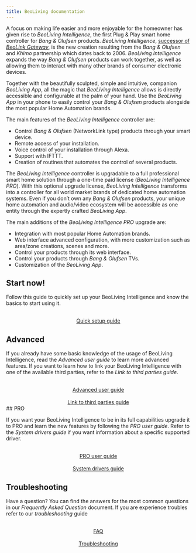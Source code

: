 ```yaml
---
title: BeoLiving documentation
---
```


A focus on making life easier and more enjoyable for the homeowner has given rise to _BeoLiving Intelligence_, the first Plug & Play smart home 
controller for _Bang & Olufsen_ products. _BeoLiving Intelligence_, [successor of _BeoLink Gateway_](bli-guides/bli-whats-new.md), is the new 
creation resulting from the _Bang & Olufsen_ and _Khimo_ partnership which dates back to 2006. _BeoLiving Intelligence_ expands the way _Bang & 
Olufsen_ products can work together, as well as allowing them to interact with many other brands of consumer electronic devices.

Together with the beautifully sculpted, simple and intuitive, companion _BeoLiving App_, all the magic that _BeoLiving Intelligence_ allows is 
directly accessible and configurable at the palm of your hand. Use the _BeoLiving App_ in your phone to easily control your _Bang & Olufsen_ 
products alongside the most popular Home Automation brands.

The main features of the _BeoLiving Intelligence_ controller are:

+ Control _Bang & Olufsen_ (NetworkLink type) products through your smart device.
+ Remote access of your installation.
+ Voice control of your installation through Alexa.
+ Support with IFTTT.
+ Creation of routines that automates the control of several products.

The _BeoLiving Intelligence_ controller is upgradable to a full professional smart home solution through a one-time paid license (_BeoLiving 
Intelligence PRO_). With this optional upgrade license, _BeoLiving Intelligence_ transforms into a controller for all world market brands of 
dedicated home automation systems. Even if you don’t own any _Bang & Olufsen_ products, your unique home automation and audio/video ecosystem 
will be accessible as one entity through the expertly crafted _BeoLiving App_.

The main additions of the _BeoLiving Intelligence PRO_ upgrade are:

+ Integration with most popular Home Automation brands.
+ Web interface advanced configuration, with more customization such as area/zone creations, scenes and more.
+ Control your products through its web interface.
+ Control your products through _Bang & Olufsen_ TVs.
+ Customization of the _BeoLiving App_.

<a id="Basic"/>

## Start now!

Follow this guide to quickly set up your BeoLiving Intelligence and know the basics to start using it.

<div class="row justify-content-md-center">
    <div class="col col-lg-2">
     <div align="center"> 
      <a class="btn" href="/bli-guides/bli-quick-setup-guide.html">
	<i class="fa fa-rocket fa-5x"></i><br>Quick setup guide</a>
     </div>
   </div>
 </div>
 
## Advanced

If you already have some basic knowledge of the usage of BeoLiving Intelligence, read the _Advanced user guide_ to learn more advanced features. If you want to learn how to link your BeoLiving Intelligence with one of the available third parties, refer to the _Link to third parties guide_.

<div class="row justify-content-md-center">
    <div class="col-md-auto"> 
     <div align="center">
       <a class="btn" href="/bli-guides/bli-advanced-user-guide.html">
	 <i class="fa fa-book fa-5x"></i><br>Advanced user guide</a>
      </div>
    </div>
    <div class="col-md-auto">
     <div align="center">
       <a class="btn" href="/bli-guides/bli-link-third-party-service.html">
	 <i class="fa fa-cloud fa-5x"></i><br>Link to third parties guide</a>
       </div>
    </div>
</div>


<a id="PRO"/>
## PRO

If you want your BeoLiving Intelligence to be in its full capabilities upgrade it to PRO and learn the new features by following the _PRO user guide_. Refer to the _System drivers guide_ if you want information about a specific supported driver.

<div class="row justify-content-md-center">
    <div class="col-md-auto">
      <div align="center"> 
 	<a class="btn" href="/bli-guides/bli-pro-user-guide.html">
	 <i class="fa fa-book fa-5x"></i><br>PRO user guide</a>
      </div>
    </div>
    <div class="col-md-auto">
     <div align="center"> 
	<a class="btn" href="/bli-help-files/drivers/main.html">
	 <i class="fa fa-home fa-5x"></i><br>System drivers guide</a>
      </div>
    </div>
</div>

  
<a id="contact"/>
  
## Troubleshooting

Have a question? You can find the answers for the most common questions in our _Frequently Asked Question_ document. If you are experience troubles refer to our _troubleshooting_ guide

<div class="row justify-content-md-center">
    <div class="col-md-auto">
     <div align="center"> 
 	<a class="btn" href="/bli-guides/bli-faq.html">
	 <i class="fa fa-question-circle fa-5x"></i><br>FAQ</a>
      </div>
    </div>
    <div class="col-md-auto">
      <div align="center">  
	<a class="btn" href="/bli-guides/bli-troubleshooting.html">
	 <i class="fa fa-cogs fa-5x"></i><br>Troubleshooting</a>
      </div>
    </div>
</div>
 
  


